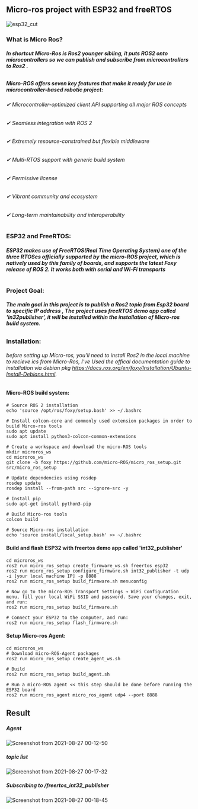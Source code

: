 
## Micro-ros project with ESP32 and freeRTOS
![esp32_cut](https://user-images.githubusercontent.com/49666154/130994513-0111f229-2535-478b-a06a-685c9498a55b.png)

### What is Micro Ros?
##### In shortcut Micro-Ros is Ros2 younger sibling, it puts ROS2 onto microcontrollers so we can publish and subscribe from microcontrollers to Ros2 .
##
##### Micro-ROS offers seven key features that make it ready for use in microcontroller-based robotic project:

###### ✔ Microcontroller-optimized client API supporting all major ROS concepts

###### ✔ Seamless integration with ROS 2

###### ✔ Extremely resource-constrained but flexible middleware

###### ✔ Multi-RTOS support with generic build system

###### ✔ Permissive license

###### ✔ Vibrant community and ecosystem

###### ✔ Long-term maintainability and interoperability

#
### ESP32 and FreeRTOS:
##### ESP32 makes use of FreeRTOS(Real Time Operating System) one of the three RTOSes officially supported by the micro-ROS project, which is natively used by this family of boards, and supports the latest Foxy release of ROS 2. It works both with serial and Wi-Fi transports

#
### Project Goal:
##### The main goal in this project is to publish a Ros2 topic from Esp32 board to specific IP address , The project uses freeRTOS demo app called 'in32publisher', it will be installed within the installation of Micro-ros build system.

##
### Installation:
###### before setting up Micro-ros, you'll need to install Ros2 in the local machine to recieve ics from Micro-Ros, I've Used the offical documentation guide to installation via debian pkg https://docs.ros.org/en/foxy/Installation/Ubuntu-Install-Debians.html.

#### Micro-ROS build system: 
````
# Source ROS 2 installation
echo 'source /opt/ros/foxy/setup.bash' >> ~/.bashrc

# Install colcon-core and commonly used extension packages in order to build Mirco-ros tools
sudo apt update
sudo apt install python3-colcon-common-extensions

# Create a workspace and download the micro-ROS tools
mkdir microros_ws
cd microros_ws
git clone -b foxy https://github.com/micro-ROS/micro_ros_setup.git src/micro_ros_setup

# Update dependencies using rosdep
rosdep update
rosdep install --from-path src --ignore-src -y

# Install pip
sudo apt-get install python3-pip

# Build Micro-ros tools
colcon build

# Source Micro-ros installation
echo 'source install/local_setup.bash' >> ~/.bashrc
````

#### Build and flash ESP32 with freertos demo app called 'int32_publisher'
````
cd microros_ws
ros2 run micro_ros_setup create_firmware_ws.sh freertos esp32
ros2 run micro_ros_setup configure_firmware.sh int32_publisher -t udp -i [your local machine IP] -p 8888
ros2 run micro_ros_setup build_firmware.sh menuconfig

# Now go to the micro-ROS Transport Settings → WiFi Configuration menu, fill your local WiFi SSID and password. Save your changes, exit, and run:
ros2 run micro_ros_setup build_firmware.sh

# Connect your ESP32 to the computer, and run:
ros2 run micro_ros_setup flash_firmware.sh
````

#### Setup Micro-ros Agent: 
````
cd microros_ws
# Download micro-ROS-Agent packages
ros2 run micro_ros_setup create_agent_ws.sh

# Build 
ros2 run micro_ros_setup build_agent.sh

# Run a micro-ROS agent << this step should be done before running the ESP32 board
ros2 run micro_ros_agent micro_ros_agent udp4 --port 8888
````
## Result
##### Agent
![Screenshot from 2021-08-27 00-12-50](https://user-images.githubusercontent.com/49666154/131087937-9c35439c-00a1-4e65-9a02-7700180a89e7.png)

##### topic list
![Screenshot from 2021-08-27 00-17-32](https://user-images.githubusercontent.com/49666154/131088496-16455499-6ddc-4ed7-8893-44279831ccf5.png)

##### Subscribing to /freertos_int32_publisher 
![Screenshot from 2021-08-27 00-18-45](https://user-images.githubusercontent.com/49666154/131088508-f45f6365-19f5-4099-85ea-07c432b95d05.png)



